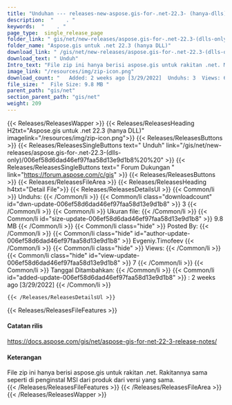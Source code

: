 ```yaml
---
title: "Unduhan --- releases-new-aspose.gis-for-.net-22.3- (hanya-dlls)." 
description:  "    . " 
keywords:  "    . " 
page_type:  single_release_page
folder_link: " gis/net/new-releases/aspose.gis-for-.net-22.3-(dlls-only)/"
folder_name: "Aspose.gis untuk .net 22.3 (hanya DLL)"
download_link: " /gis/net/new-releases/aspose.gis-for-.net-22.3-(dlls-only)/006ef58d6dad46ef97faa58d13e9d1b8"
download_text: " Unduh"
Intro_text: "File zip ini hanya berisi aspose.gis untuk rakitan .net. Majelis a ..."
image_link: "/resources/img/zip-icon.png"
download_count: "   Added: 2 weeks ago [3/29/2022]  Unduhs: 3  Views: 6"
file_size: "  File Size: 9.8 MB "
parent_path: "gis/net"
section_parent_path: "gis/net"
weight: 209
---
```


{{< Releases/ReleasesWapper >}}
  {{< Releases/ReleasesHeading H2txt="Aspose.gis untuk .net 22.3 (hanya DLL)" imagelink="/resources/img/zip-icon.png">}}
  {{< Releases/ReleasesButtons >}}
    {{< Releases/ReleasesSingleButtons text=" Unduh" link="/gis/net/new-releases/aspose.gis-for-.net-22.3-(dlls-only)/006ef58d6dad46ef97faa58d13e9d1b8%20%20" >}}
    {{< Releases/ReleasesSingleButtons text=" Forum Dukungan " link="https://forum.aspose.com/c/gis" >}}
  {{< Releases/ReleasesButtons >}}
  {{< Releases/ReleasesFileArea >}}
    {{< Releases/ReleasesHeading h4txt="Detail File">}}
    {{< Releases/ReleasesDetailsUl >}}
            {{< Common/li  >}} Unduhs: {{< /Common/li >}} 
      {{< Common/li class="downloadcount" id="dwn-update-006ef58d6dad46ef97faa58d13e9d1b8" >}} 3 {{< /Common/li >}} 
      {{< Common/li  >}} Ukuran file: {{< /Common/li >}} 
      {{< Common/li id="size-update-006ef58d6dad46ef97faa58d13e9d1b8" >}} 9.8 MB {{< /Common/li >}} 
      {{< Common/li  class="hide" >}} Posted By: {{< /Common/li >}} 
      {{< Common/li class="hide" id="author-update-006ef58d6dad46ef97faa58d13e9d1b8" >}} Evgeniy.Timofeev {{< /Common/li >}} 
      {{< Common/li class="hide"  >}} Views: {{< /Common/li >}} 
      {{< Common/li class="hide" id="view-update-006ef58d6dad46ef97faa58d13e9d1b8" >}} 7 {{< /Common/li >}} 
      {{< Common/li  >}} Tanggal Ditambahkan: {{< /Common/li >}} 
      {{< Common/li id="added-update-006ef58d6dad46ef97faa58d13e9d1b8" >}} : 2 weeks ago [3/29/2022] {{< /Common/li >}} 

    {{< /Releases/ReleasesDetailsUl >}}

  {{< Releases/ReleasesFileFeatures >}}
      <h4>Catatan rilis</h4><div><a href="https://docs.aspose.com/gis/net/aspose-gis-for-net-22-3-release-notes/">https://docs.aspose.com/gis/net/aspose-gis-for-net-22-3-release-notes/</a></div><h4>Keterangan</h4><div class="HTMLDescription">File zip ini hanya berisi aspose.gis untuk rakitan .net. Rakitannya sama seperti di penginstal MSI dari produk dari versi yang sama.</div>
  {{< /Releases/ReleasesFileFeatures >}}
 {{< /Releases/ReleasesFileArea >}}
{{< /Releases/ReleasesWapper >}}


